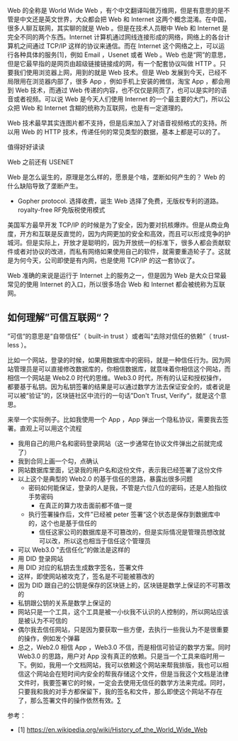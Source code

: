 Web 的全称是 World Wide Web ，有个中文翻译叫做万维网，但是有意思的是不管是中文还是英文世界，大众都会把 Web 和 Internet 这两个概念混淆。在中国，很多人聊互联网，其实聊的就是 Web 。但是在技术人员眼中 Web 和 Internet 是完全不同的两个东西。Internet 计算机通过网线连接形成的网络，网络上的各台计算机之间通过 TCP/IP 这样的协议来通信。而在 Internet 这个网络之上，可以运行各种具体的服务[1]，例如 Email ，Usenet 或者 Web 。Web 也是“网”的意思，但是它最早指的是网页由超级链接链接成的网，有一个配套协议叫做 HTTP 。只要我们使用浏览器上网，用到的就是 Web 技术。但是 Web 发展到今天，已经不局限用在浏览器内部了，很多 App ，例如手机上安装的微信，淘宝 App ，都会用到 Web 技术，而通过 Web 传递的内容，也不仅仅是网页了，也可以是实时的语音或者视频。可以说 Web 是今天人们使用 Internet 的一个最主要的大门，所以公众把 Web 和 Internet 含糊的统称为互联网，也是有一定道理的。

Web 技术最早其实连图片都不支持，但是后来加入了对语音视频格式的支持。所以用 Web 的 HTTP 技术，传递任何的常见类型的数据，基本上都是可以的了。



值得好好读读

Web 之前还有 USENET

Web 是怎么诞生的，原理是怎么样的，愿景是个啥，垄断如何产生的？ Web 的什么缺陷导致了垄断产生。
- Gopher protocol. 选择收费，诞生 Web 选择了免费，无版权专利的道路。royalty-free RF免版税使用模式


美国军方最早开发 TCP/IP 的时候是为了安全，因为要对抗核爆炸。但是从商业角度，开方和互联是反直觉的，因为内网更加的安全和高效，而且可以形成竞争的护城河。但是实际上，开放才是聪明的，因为开放统一的标准下，很多人都会贡献软件或者对协议的改进，而私有网络如果使用自己的软件，就需要重造轮子了。这就是为何今天，公司即使是有内网，也是使用 TCP/IP 的这一套协议了。

Web 准确的来说是运行于 Internet 上的服务之一，但是因为 Web 是大众日常最常见的使用 Internet 的入口，所以很多场合 Web 和 Internet 都会被统称为互联网。

## 如何理解”可信互联网“？

”可信“的意思是“自带信任”（ built-in trust ）或者叫“去除对信任的依赖”（ trust-less ）。

比如一个网站，登录的时候，如果用数据库中的密码，就是一种信任行为。因为网站管理员是可以直接修改数据库的，你相信数据库，就意味着你相信这个网站，而相信一个网站是 Web2.0 时代的思维。Web3.0 时代，所有的认证和授权操作，都要基于私钥。因为私钥签署的结果是可以通过数学方法去保证安全的，或者说是可以被“验证”的，区块链社区中流行的一句话”Don't Trust, Verify“，就是这个意思。

来举一个实际例子。比如我使用一个 App ，App 弹出一个隐私协议，需要我去签署。直观上可以用这个流程
  - 我用自己的用户名和密码登录网站（这一步通常在协议文件弹出之前就完成了）
  - 我到合同上画一个勾，点确认
  - 网站数据库里面，记录我的用户名和这份文件，表示我已经签署了这份文件
  - 以上这个是典型的 Web2.0 的基于信任的思路，暴露出很多问题
    - 密码如何能保证，登录的人是我，不管是六位八位的密码，还是人脸指纹手势密码
      - 在真正的算力攻击面前都不值一提
    - 执行签署操作后，文件”已经被 peter 签署“这个状态是保存到数据库中的，这个也是基于信任的
      - 信任这家公司的数据库是不可篡改的，但是实际情况是管理员想改就可以改，所以这也相当于信任这个管理员
  - 可以 Web3.0 "去信任化”的做法是这样的
  - 用 DID 登录网站
  - 用 DID 对应的私钥去生成数字签名，签署文件
  - 这样，即使网站被攻克了，签名是不可能被篡改的
  - 因为 DID 跟自己的公钥是保存的区块链上的，区块链是数学上保证的不可篡改的
  - 私钥跟公钥的关系是数学上保证的
  - 网站只是一个工具，这个工具是被一小伙我不认识的人控制的，所以网站应该是被认为不可信的
  - 偶尔我去信任网站，只是因为要获取一些方便，去执行一些我认为不是很重要的操作，例如发个弹幕
  - 总之，Web2.0 相信  App ，Web3.0 不信，而是相信可验证的数学方案。同时 Web3.0 的思路，用户对 App 没有真正的依赖。只是当一个工具来临时用一下。例如，我用一个文档网站，我可以依赖这个网站来帮我排版，我也可以相信这个网站会在短时间内安全的帮我存储这个文件，但是当我这个文档是法律文件时，我要签署它的时候，一定会去使用无信任的数学方法来完成。同时，只要我和我的对手方都保留下，我的签名和文件，那么即使这个网站不存在了，那么签署文件的操作依然有效。∑

参考：

- [1] https://en.wikipedia.org/wiki/History_of_the_World_Wide_Web
